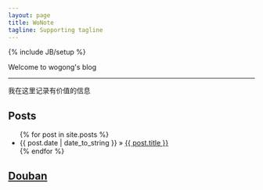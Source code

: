 ```yaml
---
layout: page
title: WoNote
tagline: Supporting tagline
---
```

{% include JB/setup %}

Welcome to wogong's blog

---

我在这里记录有价值的信息

## Posts

<ul class="posts">
  {% for post in site.posts %}
    <li><span>{{ post.date | date_to_string }}</span> &raquo; <a href="{{ BASE_PATH }}{{ post.url }}">{{ post.title }}</a></li>
  {% endfor %}
</ul>

## [Douban](http://www.douban.com/people/wogong38/)
<script type="text/javascript" src="http://www.douban.com/service/badge/wogong38/?show=collection&amp;n=6&amp;columns=6&amp;picsize=medium&amp;hidelogo=yes&amp;hideself=yes&amp;cat=movie|book|music" ></script>
